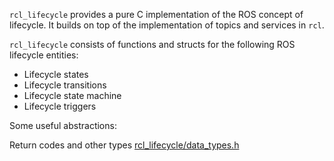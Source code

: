 `rcl_lifecycle` provides a pure C implementation of the ROS concept of lifecycle. It builds on top of the implementation of topics and services in `rcl`.

`rcl_lifecycle` consists of functions and structs for the following ROS lifecycle entities:

 - Lifecycle states
 - Lifecycle transitions
 - Lifecycle state machine
 - Lifecycle triggers

Some useful abstractions:

Return codes and other types [rcl_lifecycle/data_types.h](include/rcl_lifecycle/data_types.h)
